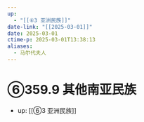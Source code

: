```yaml
---
up:
  - "[[⑥3 亚洲民族]]"
date-link: "[[2025-03-01]]"
date: 2025-03-01
ctime-p: 2025-03-01T13:38:13
aliases:
  - 马尔代夫人
---
```


# ⑥359.9 其他南亚民族

- up: [[⑥3 亚洲民族]]
